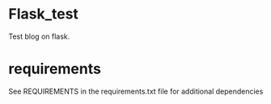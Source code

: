 # Flask_test
Test blog on flask.

# requirements

See REQUIREMENTS in the requirements.txt file for additional dependencies


